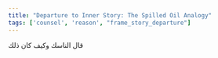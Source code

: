 ```yaml
---
title: "Departure to Inner Story: The Spilled Oil Analogy"
tags: ['counsel', 'reason', "frame_story_departure"]
---
```


 قال الناسك وكيف كان ذلك

